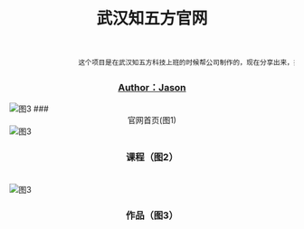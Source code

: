 # <div class="text" align=center>武汉知五方官网</div><br>
```java
                 这个项目是在武汉知五方科技上班的时候帮公司制作的，现在分享出来，技术可以联系320175912@qq.com
```
### <div align=center>[Author：Jason](http://my.csdn.net/jason_fish "作者：袁科")</div>
<image alt="图3" src="https://github.com/jsonhui/images/blob/master/l1.png"/>
### <div class="text" align=center>官网首页(图1)</div>
<image alt="图3" src="https://github.com/jsonhui/images/blob/master/l2.png"/>
<br>

### <div class="text" align=center>课程（图2）</div><br>

<image alt="图3" src="https://github.com/jsonhui/images/blob/master/l3.png"/>
<br>

### <div class="text" align=center>作品（图3）</div><br>
